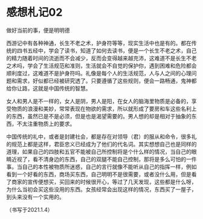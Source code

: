 # 感想札记02

做好当前的事，便是明明德

西游记中有各种神通，长生不老之术，护身符等等，现实生活中也是有的。都在传统的四书五经中，学会了读书，知道了如何去读书，便是一个长生不老之术，自己的精力随着时间的流逝而不会减少，反而会变得越来越充沛，这难道不是长生不老之术吗，学会了生活规范和准则，生活就会不自觉的保护你，遇到困难和危险都会顺利度过，这难道不是护身符吗。礼像是每个人的生活规范，人与人之间的心理问题和需求，好似都已经被研究透了。只要遵循了这些规则，便会一路畅通，鬼神都给你让路，这就是中国传统的智慧。

女人和男人是不一样的，女人是阴，男人是阳，在女人的脑海里物质是必备的，享受物质的浪漫和美妙，常常表现在物欲的需求，所以就形成了要房和车这些名利上的东西，虽然已是不是必须，但是也是渴望需要的。男人想的却是相对于抽象的东西，不太注重物质上的要求。

中国传统的礼中，或者是封建社会，都是存在对领导（君）的服从和命令，很多礼的规范上都是这样，君臣忠义已经成为了他们的代名词。其实想想自己也是同样的道理，如果自己的四肢和五官不能被自己所控制将是个什么样的情况，当自己的眼睛近视了，看不清身边的东西，自己的双腿不能自己控制，那将是多么可怕的一件事。当自己的本性被物质所迷惑，自己的言行就像不能听从自己的指挥一样，例如看到一个好看的东西，商场买东西，自己明明不是很需要，或者没什么用，但是看了商家的宣传便想买，买回来的时候很开心，等过了几天发现，这些都是什么呀，为什么当初会买这些没用的东西。女孩经常会出现这样的情况，东西买了一屋子，到头来没有一个实用的。

（书写于2021.1.4）